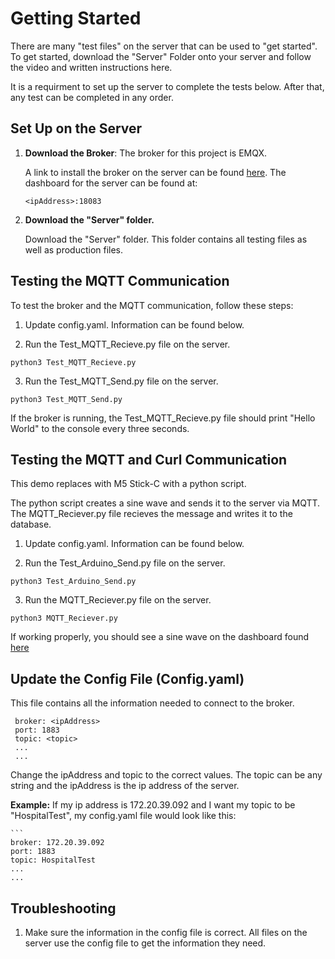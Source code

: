 # Getting Started

There are many "test files" on the server that can be used to "get started". To get started, download the "Server" Folder onto your server and follow the video and written instructions here.

It is a requirment to set up the server to complete the tests below. After that, any test can be completed in any order.

## Set Up on the Server
1. **Download the Broker**: The broker for this project is EMQX.   
   
     A link to install the broker on the server can be found [here](https://docs.emqx.com/en/enterprise/v5.1/deploy/install.html).  The dashboard for the server can be found at: 

    ```
    <ipAddress>:18083
    ```
2. **Download  the "Server" folder.** 
   
    Download the "Server" folder. This folder contains all testing files as well as production files.


## Testing the MQTT Communication
To test the broker and the MQTT communication, follow these steps:

1. Update config.yaml. Information can be found below.

2. Run the Test_MQTT_Recieve.py file on the server. 
   
```
python3 Test_MQTT_Recieve.py
```
   
3. Run the Test_MQTT_Send.py file on the server.

```
python3 Test_MQTT_Send.py
```

If the broker is running, the Test_MQTT_Recieve.py file should print "Hello World" to the console every three seconds.


## Testing the MQTT and Curl Communication
This demo replaces with M5 Stick-C with a python script. 

The python script creates a sine wave and sends it to the server via MQTT. The MQTT_Reciever.py file recieves the message and writes it to the database. 

1. Update config.yaml. Information can be found below.

2. Run the Test_Arduino_Send.py file on the server. 
   
```
python3 Test_Arduino_Send.py
```
3. Run the MQTT_Reciever.py file on the server.

```
python3 MQTT_Reciever.py
```

If working properly, you should see a sine wave on the dashboard found [here](https://sensorweb.us:3000/d/M0m7iv6Vz/getting-started?orgId=1&from=now-5m&to=now&refresh=5s)

## Update the Config File (Config.yaml)
   
   This file contains all the information needed to connect to the broker.

   ```
    broker: <ipAddress>
    port: 1883
    topic: <topic>
    ...
    ...
   ```
   Change the ipAddress and topic to the correct values. The topic can be any string and the ipAddress is the ip address of the server.

   **Example:** If my ip address is 172.20.39.092 and I want my topic to be "HospitalTest", my config.yaml file would look like this:

    ```
    broker: 172.20.39.092
    port: 1883
    topic: HospitalTest
    ...
    ...

## Troubleshooting
1. Make sure the information in the config file is correct. All files on the server use the config file to get the information they need.